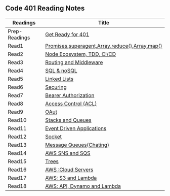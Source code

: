 ## Code 401 Reading Notes


|Readings     |Title                                                                                     |
|-------------|------------------------------------------------------------------------------------------|
|Prep-Readings|[Get Ready for 401](https://ghofrandayyat.github.io/reading-notes/401/Prep-Readings)      |
|Read1        |[Promises,superagent,Array.reduce(),Array.map()](https://ghofrandayyat.github.io/reading-notes/401/class-01)|
|Read2        |[Node Ecosystem, TDD, CI/CD](https://ghofrandayyat.github.io/reading-notes/401/class-02)  |
|Read3        |[Routing and Middleware ](https://ghofrandayyat.github.io/reading-notes/401/class-03)     |
|Read4        |[SQL & noSQL](https://ghofrandayyat.github.io/reading-notes/401/class-04)                 |
|Read5        |[Linked Lists](https://ghofrandayyat.github.io/reading-notes/401/class-05)                |
|Read6        |[Securing](https://ghofrandayyat.github.io/reading-notes/401/class-06)                    |
|Read7        |[Bearer Authorization](https://ghofrandayyat.github.io/reading-notes/401/class-07)        |
|Read8        |[Access Control (ACL)](https://ghofrandayyat.github.io/reading-notes/401/class-08)        |
|Read9        |[OAut](https://ghofrandayyat.github.io/reading-notes/401/class-09)                        |
|Read10       |[Stacks and Queues](https://ghofrandayyat.github.io/reading-notes/401/class-10)           |
|Read11       |[Event Driven Applications](https://ghofrandayyat.github.io/reading-notes/401/class-11)   |
|Read12       |[Socket](https://ghofrandayyat.github.io/reading-notes/401/class-12)                      |
|Read13       |[Message Queues(Chating)](https://ghofrandayyat.github.io/reading-notes/401/class-13)     |
|Read14       |[AWS SNS and SQS](https://ghofrandayyat.github.io/reading-notes/401/class-14)             |
|Read15       |[Trees](https://ghofrandayyat.github.io/reading-notes/401/class-15)                       |
|Read16       |[AWS :Cloud Servers](https://ghofrandayyat.github.io/reading-notes/401/class-16)          |
|Read17       |[AWS: S3 and Lambda](https://ghofrandayyat.github.io/reading-notes/401/class-17)          |
|Read18       |[AWS: API, Dynamo and Lambda](https://ghofrandayyat.github.io/reading-notes/401/class-18) |
